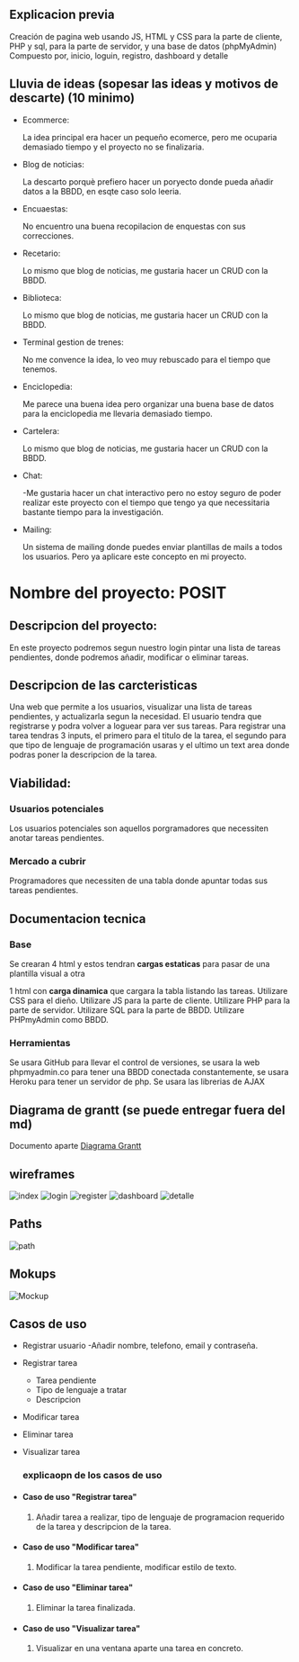 ## Explicacion previa

Creación de pagina web usando JS, HTML y CSS para la parte de cliente, PHP y sql, para la parte de servidor, y una base de datos (phpMyAdmin)
Compuesto por, inicio, loguin, registro, dashboard y detalle

## Lluvia de ideas (sopesar las ideas y motivos de descarte) (10 minimo)

- Ecommerce:

  La idea principal era hacer un pequeño ecomerce, pero me ocuparia demasiado tiempo y el proyecto no se finalizaria.

- Blog de noticias:

  La descarto porquè prefiero hacer un poryecto donde pueda añadir datos a la BBDD, en esqte caso solo leeria.

- Encuaestas:

  No encuentro una buena recopilacion de enquestas con sus correcciones.

- Recetario:

  Lo mismo que blog de noticias, me gustaria hacer un CRUD con la BBDD.

- Biblioteca:

  Lo mismo que blog de noticias, me gustaria hacer un CRUD con la BBDD.

- Terminal gestion de trenes:

  No me convence la idea, lo veo muy rebuscado para el tiempo que tenemos.

- Enciclopedia:

  Me parece una buena idea pero organizar una buena base de datos para la enciclopedia me llevaria demasiado tiempo.

- Cartelera:

  Lo mismo que blog de noticias, me gustaria hacer un CRUD con la BBDD.

- Chat:

  -Me gustaria hacer un chat interactivo pero no estoy seguro de poder realizar este proyecto con el tiempo que tengo ya que necessitaria bastante tiempo para la investigación.

- Mailing:

  Un sistema de mailing donde puedes enviar plantillas de mails a todos los usuarios. Pero ya aplicare este concepto en mi proyecto.

# Nombre del proyecto: **POSIT**

## Descripcion del proyecto:

En este proyecto podremos segun nuestro login pintar una lista de tareas pendientes, donde podremos añadir, modificar o eliminar tareas.

## Descripcion de las carcteristicas

Una web que permite a los usuarios, visualizar una lista de tareas pendientes, y actualizarla segun la necesidad. El usuario tendra que registrarse y podra volver a loguear para ver sus tareas. Para registrar una tarea tendras 3 inputs, el primero para el titulo de la tarea, el segundo para que tipo de lenguaje de programación usaras y el ultimo un text area donde podras poner la descripcion de la tarea.

## Viabilidad:

### Usuarios potenciales

Los usuarios potenciales son aquellos porgramadores que necessiten anotar tareas pendientes.

### Mercado a cubrir

Programadores que necessiten de una tabla donde apuntar todas sus tareas pendientes.

## Documentacion tecnica

### Base

Se crearan 4 html y estos tendran **cargas estaticas** para pasar de una plantilla visual a otra

1 html con **carga dinamica** que cargara la tabla listando las tareas.
Utilizare CSS para el dieño.
Utilizare JS para la parte de cliente.
Utilizare PHP para la parte de servidor.
Utilizare SQL para la parte de BBDD.
Utilizare PHPmyAdmin como BBDD.

### Herramientas

Se usara GitHub para llevar el control de versiones, se usara la web phpmyadmin.co para tener una BBDD conectada constantemente, se usara Heroku para tener un servidor de php.
Se usara las librerias de AJAX

## Diagrama de grantt (se puede entregar fuera del md)

Documento aparte
[Diagrama Grantt](./Diagrama_de_Grantt.png)

## wireframes

![index](./wireframes/Wireframe-INDEX.png)
![login](./wireframes/Wireframe-LOGIN.png)
![register](./wireframes/Wireframe-REGISTER.png)
![dashboard](./wireframes/Wireframe-DASHBOARD.png)
![detalle](./wireframes/Wireframe-DETALLE.png)

## Paths

![path](./Path%20-%20Proyecto%20final.png)

## Mokups

![Mockup](./mockup.png)

## Casos de uso

- Registrar usuario
  -Añadir nombre, telefono, email y contraseña.

- Registrar tarea
  - Tarea pendiente
  - Tipo de lenguaje a tratar
  - Descripcion
- Modificar tarea
- Eliminar tarea
- Visualizar tarea
  ### explicaopn de los casos de uso
- #### Caso de uso "Registrar tarea"

  1. Añadir tarea a realizar, tipo de lenguaje de programacion requerido de la tarea y descripcion de la tarea.

- #### Caso de uso "Modificar tarea"

  1. Modificar la tarea pendiente, modificar estilo de texto.

- #### Caso de uso "Eliminar tarea"

  1. Eliminar la tarea finalizada.

- #### Caso de uso "Visualizar tarea"

  1. Visualizar en una ventana aparte una tarea en concreto.
